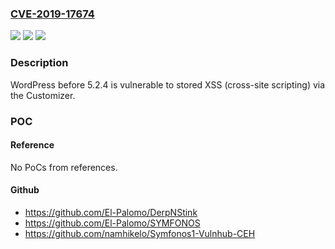 ### [CVE-2019-17674](https://cve.mitre.org/cgi-bin/cvename.cgi?name=CVE-2019-17674)
![](https://img.shields.io/static/v1?label=Product&message=n%2Fa&color=blue)
![](https://img.shields.io/static/v1?label=Version&message=n%2Fa&color=blue)
![](https://img.shields.io/static/v1?label=Vulnerability&message=n%2Fa&color=brighgreen)

### Description

WordPress before 5.2.4 is vulnerable to stored XSS (cross-site scripting) via the Customizer.

### POC

#### Reference
No PoCs from references.

#### Github
- https://github.com/El-Palomo/DerpNStink
- https://github.com/El-Palomo/SYMFONOS
- https://github.com/namhikelo/Symfonos1-Vulnhub-CEH

